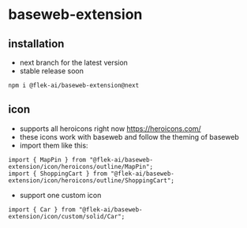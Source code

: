 # baseweb-extension

## installation
- next branch for the latest version
- stable release soon
```
npm i @flek-ai/baseweb-extension@next
```

## icon
- supports all heroicons right now https://heroicons.com/
- these icons work with baseweb and follow the theming of baseweb
- import them like this:
```
import { MapPin } from "@flek-ai/baseweb-extension/icon/heroicons/outline/MapPin";
import { ShoppingCart } from "@flek-ai/baseweb-extension/icon/heroicons/outline/ShoppingCart";
```
- support one custom icon
```
import { Car } from "@flek-ai/baseweb-extension/icon/custom/solid/Car";
```




